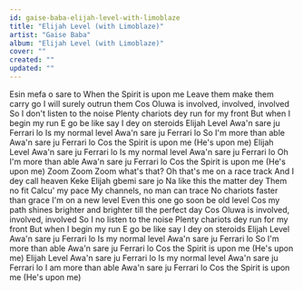 ```yaml
---
id: gaise-baba-elijah-level-with-limoblaze
title: "Elijah Level (with Limoblaze)"
artist: "Gaise Baba"
album: "Elijah Level (with Limoblaze)"
cover: ""
created: ""
updated: ""
---
```


Esin mefa o sare to
When the Spirit is upon me
Leave them make them carry go
I will surely outrun them
Cos Oluwa is involved, involved, involved
So I don't listen to the noise
Plenty chariots dey run for my front
But when I begin my run
E go be like say I dey on steroids
Elijah Level
Awa'n sare ju Ferrari lo
Is my normal level
Awa'n sare ju Ferrari lo
So I'm more than able
Awa'n sare ju Ferrari lo
Cos the Spirit is upon me (He's upon me)
Elijah Level
Awa'n sare ju Ferrari lo
Is my normal level
Awa'n sare ju Ferrari lo
Oh I'm more than able
Awa'n sare ju Ferrari lo
Cos the Spirit is upon me (He's upon me)
Zoom Zoom Zoom what's that?
Oh that's me on a race track
And I dey call heaven
Keke Elijah gbemi sare jo
Na like this the matter dey
Them no fit Calcu' my pace
My channels, no man can trace
No chariots faster than grace
I'm on a new level
Even this one go soon be old level
Cos my path shines brighter and brighter till the perfect day
Cos Oluwa is involved, involved, involved
So I no listen to the noise
Plenty chariots dey run for my front
But when I begin my run
E go be like say I dey on steroids
Elijah Level
Awa'n sare ju Ferrari lo
Is my normal level
Awa'n sare ju Ferrari lo
So I'm more than able
Awa'n sare ju Ferrari lo
Cos the Spirit is upon me (He's upon me)
Elijah Level
Awa'n sare ju Ferrari lo
Is my normal level
Awa'n sare ju Ferrari lo
I am more than able
Awa'n sare ju Ferrari lo
Cos the Spirit is upon me (He's upon me)